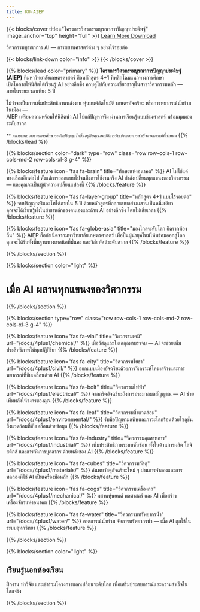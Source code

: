 ```yaml
---
title: KU-AIEP
---
```


{{< blocks/cover title="โครงการวิศวกรรมบูรณาการปัญญาประดิษฐ์" image_anchor="top" height="full" >}}
<a class="btn btn-lg btn-primary me-3 mb-4" href="/docs/">
  Learn More <i class="fas fa-arrow-alt-circle-right ms-2"></i>
</a>
<a class="btn btn-lg btn-secondary me-3 mb-4" href="https://github.com/google/docsy-example">
  Download <i class="fab fa-github ms-2 "></i>
</a>
<p class="lead mt-5">วิศวกรรมบูรณาการ AI — การผสานศาสตร์ต่าง ๆ อย่างไร้รอยต่อ</p>
{{< blocks/link-down color="info" >}}
{{< /blocks/cover >}}

{{% blocks/lead color="primary" %}}
**โครงการวิศวกรรมบูรณาการปัญญาประดิษฐ์ (AIEP)** ที่มหาวิทยาลัยเกษตรศาสตร์ คือหลักสูตร 4+1 ที่พลิกโฉมแนวทางการศึกษา  
เปิดโอกาสให้นิสิตได้เรียนรู้ AI อย่างลึกซึ้ง ควบคู่ไปกับความเชี่ยวชาญในสาขาวิศวกรรมหลัก — ภายในระยะเวลาเพียง 5 ปี

ไม่ว่าจะเป็นการเพิ่มประสิทธิภาพพลังงาน หุ่นยนต์อัตโนมัติ เกษตรอัจฉริยะ หรือการพยากรณ์น้ำท่วมในเมือง —  
AIEP เตรียมความพร้อมให้นิสิตนำ AI ไปแก้ปัญหาจริง ผ่านการเรียนรู้แบบข้ามศาสตร์ พร้อมมุมมองระดับสากล

<small><em>** หมายเหตุ: การจบการศึกษาระดับปริญญาโทขึ้นอยู่กับคุณสมบัติการรับเข้า และการสำเร็จตามเกณฑ์ที่กำหนด</em></small>
{{% /blocks/lead %}}

{{% blocks/section color="dark" type="row" class="row row-cols-1 row-cols-md-2 row-cols-xl-3 g-4" %}}

{{% blocks/feature icon="fas fa-brain" title="ทักษะแห่งอนาคต" %}}
AI ไม่ใช่แค่ทางเลือกอีกต่อไป ตั้งแต่การออกแบบไปจนถึงการใช้งานจริง AI กำลังเปลี่ยนทุกแขนงของวิศวกรรม — และคุณจะเป็นผู้นำความเปลี่ยนแปลงนี้
{{% /blocks/feature %}}

{{% blocks/feature icon="fas fa-layer-group" title="หลักสูตร 4+1 แบบไร้รอยต่อ" %}}
จบปริญญาตรีและโทได้ภายใน 5 ปี ด้วยหลักสูตรที่ออกแบบอย่างผสานเป็นหนึ่งเดียว  
คุณจะได้เรียนรู้ทั้งในสาขาหลักของตนเองและด้าน AI อย่างลึกซึ้ง โดยไม่เสียเวลา
{{% /blocks/feature %}}

{{% blocks/feature icon="fas fa-globe-asia" title="มองไกลระดับโลก ยึดรากท้องถิ่น" %}}
AIEP ถือกำเนิดจากมหาวิทยาลัยเกษตรศาสตร์ เพื่อปั้นผู้นำยุคใหม่ให้พร้อมออกสู่โลก  
คุณจะได้รับทั้งพื้นฐานทางเทคนิคที่มั่นคง และวิสัยทัศน์ระดับสากล
{{% /blocks/feature %}}

{{% /blocks/section %}}

{{% blocks/section color="light" %}}
<div class="text-center my-4">
  <h1 class="display-5">เมื่อ AI ผสานทุกแขนงของวิศวกรรม</h1>
</div>
{{% /blocks/section %}}

{{% blocks/section type="row" class="row row-cols-1 row-cols-md-2 row-cols-xl-3 g-4"  %}}

{{% blocks/feature icon="fas fa-vial" title="วิศวกรรมเคมี" url="/docs/4plus1/chemical/" %}}
เมื่อวัสดุและโมเลกุลมาบรรจบ — AI จะช่วยเพิ่มประสิทธิภาพให้ทุกปฏิกิริยา
{{% /blocks/feature %}}

{{% blocks/feature icon="fas fa-city" title="วิศวกรรมโยธา" url="/docs/4plus1/civil/" %}}
ออกแบบเมืองอัจฉริยะด้วยการวิเคราะห์โครงสร้างและการพยากรณ์ที่ขับเคลื่อนด้วย AI
{{% /blocks/feature %}}

{{% blocks/feature icon="fas fa-bolt" title="วิศวกรรมไฟฟ้า" url="/docs/4plus1/electrical/" %}}
จากกริดอัจฉริยะถึงการประมวลผลสัญญาณ — AI ช่วยเพิ่มพลังให้วงจรของคุณ
{{% /blocks/feature %}}

{{% blocks/feature icon="fas fa-leaf" title="วิศวกรรมสิ่งแวดล้อม" url="/docs/4plus1/environmental/" %}}
รับมือปัญหามลพิษและภาวะโลกร้อนด้วยโซลูชันสิ่งแวดล้อมที่ขับเคลื่อนด้วยข้อมูล
{{% /blocks/feature %}}

{{% blocks/feature icon="fas fa-industry" title="วิศวกรรมอุตสาหการ" url="/docs/4plus1/industrial/" %}}
เพิ่มประสิทธิภาพระบบซับซ้อน ทั้งในด้านการผลิต โลจิสติกส์ และการจัดการบุคลากร ด้วยพลังของ AI
{{% /blocks/feature %}}

{{% blocks/feature icon="fas fa-cubes" title="วิศวกรรมวัสดุ" url="/docs/4plus1/materials/" %}}
ค้นพบวัสดุอัจฉริยะใหม่ ๆ ผ่านการจำลองและการทดลองที่ใช้ AI เป็นเครื่องมือหลัก
{{% /blocks/feature %}}

{{% blocks/feature icon="fas fa-cogs"  title="วิศวกรรมเครื่องกล" url="/docs/4plus1/mechanical/" %}}
ผสานหุ่นยนต์ พลศาสตร์ และ AI เพื่อสร้างเครื่องจักรแห่งอนาคต
{{% /blocks/feature %}}

{{% blocks/feature icon="fas fa-water" title="วิศวกรรมทรัพยากรน้ำ" url="/docs/4plus1/water/" %}}
คาดการณ์น้ำท่วม จัดการทรัพยากรน้ำ — เมื่อ AI ถูกใช้ในระบบอุทกวิทยา
{{% /blocks/feature %}}

{{% /blocks/section %}}

{{% blocks/section color="light" %}}

## เรียนรู้นอกห้องเรียน  
ฝึกงาน ทำวิจัย และเข้าร่วมโครงการแลกเปลี่ยนระดับโลก เพื่อเสริมประสบการณ์และความสำเร็จในโลกจริง

{{% /blocks/section %}}
